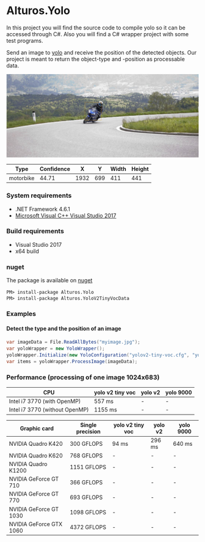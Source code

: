 # Alturos.Yolo

In this project you will find the source code to compile yolo so it can be accessed through C#. Also you will find a C# wrapper project with some test programs.

Send an image to [yolo](https://github.com/pjreddie/darknet) and receive the position of the detected objects. Our project is meant to return the object-type and -position as processable data.

![object detection result](doc/objectdetection.jpg)

Type | Confidence | X | Y | Width | Height |
--- | --- | --- | --- | --- | --- |
motorbike | 44.71 | 1932 | 699 | 411 | 441 |

### System requirements
- .NET Framework 4.6.1
- [Microsoft Visual C++ Visual Studio 2017](https://go.microsoft.com/fwlink/?LinkId=746572)

### Build requirements
- Visual Studio 2017
- x64 build

### nuget
The package is available on [nuget](https://www.nuget.org/packages/Alturos.Yolo)
```
PM> install-package Alturos.Yolo
PM> install-package Alturos.YoloV2TinyVocData
```

### Examples

#### Detect the type and the position of an image
```cs
var imageData = File.ReadAllBytes("myimage.jpg");
var yoloWrapper = new YoloWrapper();
yoloWrapper.Initialize(new YoloConfiguration("yolov2-tiny-voc.cfg", "yolov2-tiny-voc.weights", "voc.names"));
var items = yoloWrapper.ProcessImage(imageData);
```

### Performance (processing of one image 1024x683)

CPU | yolo v2 tiny voc | yolo v2  | yolo 9000 |
--- | --- | --- | --- | 
Intel i7 3770 (with OpenMP) | 557 ms | - | - | 
Intel i7 3770 (without OpenMP) | 1155 ms | - | - | 

Graphic card | Single precision | yolo v2 tiny voc | yolo v2  | yolo 9000 |
--- | --- | --- | --- | --- |
NVIDIA Quadro K420 | 300 GFLOPS | 94 ms | 296 ms | 640 ms | 
NVIDIA Quadro K620 | 768 GFLOPS | - | - | - | 
NVIDIA Quadro K1200 | 1151 GFLOPS | - | - | - | 
NVIDIA GeForce GT 710 | 366 GFLOPS | - | - | - | 
NVIDIA GeForce GT 770 | 693 GFLOPS | - | - | - | 
NVIDIA GeForce GT 1030 | 1098 GFLOPS | - | - | - | 
NVIDIA GeForce GTX 1060 | 4372 GFLOPS | - | - | - | 

